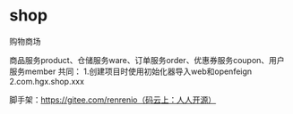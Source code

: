 # shop
购物商场


商品服务product、仓储服务ware、订单服务order、优惠券服务coupon、用户服务member
共同：
1.创建项目时使用初始化器导入web和openfeign
2.com.hgx.shop.xxx

脚手架：https://gitee.com/renrenio（码云上：人人开源）

